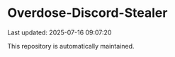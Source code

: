 # Overdose-Discord-Stealer

Last updated: 2025-07-16 09:07:20

This repository is automatically maintained.
